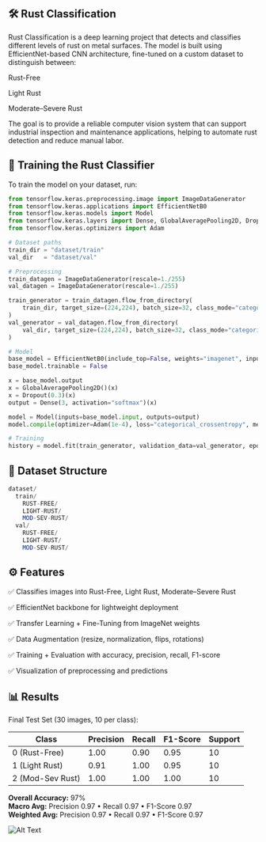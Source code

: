 ## 🛠️ Rust Classification

Rust Classification is a deep learning project that detects and classifies different levels of rust on metal surfaces.
The model is built using EfficientNet-based CNN architecture, fine-tuned on a custom dataset to distinguish between:

Rust-Free

Light Rust

Moderate–Severe Rust

The goal is to provide a reliable computer vision system that can support industrial inspection and maintenance applications, helping to automate rust detection and reduce manual labor.

## 🚀 Training the Rust Classifier

To train the model on your dataset, run:

```python
from tensorflow.keras.preprocessing.image import ImageDataGenerator
from tensorflow.keras.applications import EfficientNetB0
from tensorflow.keras.models import Model
from tensorflow.keras.layers import Dense, GlobalAveragePooling2D, Dropout
from tensorflow.keras.optimizers import Adam

# Dataset paths
train_dir = "dataset/train"
val_dir   = "dataset/val"

# Preprocessing
train_datagen = ImageDataGenerator(rescale=1./255)
val_datagen = ImageDataGenerator(rescale=1./255)

train_generator = train_datagen.flow_from_directory(
    train_dir, target_size=(224,224), batch_size=32, class_mode="categorical"
)
val_generator = val_datagen.flow_from_directory(
    val_dir, target_size=(224,224), batch_size=32, class_mode="categorical"
)

# Model
base_model = EfficientNetB0(include_top=False, weights="imagenet", input_shape=(224,224,3))
base_model.trainable = False

x = base_model.output
x = GlobalAveragePooling2D()(x)
x = Dropout(0.3)(x)
output = Dense(3, activation="softmax")(x)

model = Model(inputs=base_model.input, outputs=output)
model.compile(optimizer=Adam(1e-4), loss="categorical_crossentropy", metrics=["accuracy"])

# Training
history = model.fit(train_generator, validation_data=val_generator, epochs=15)
```

## 📂 Dataset Structure
```sql
dataset/
  train/
    RUST-FREE/
    LIGHT-RUST/
    MOD-SEV-RUST/
  val/
    RUST-FREE/
    LIGHT-RUST/
    MOD-SEV-RUST/
```
## ⚙️ Features

✅ Classifies images into Rust-Free, Light Rust, Moderate–Severe Rust

✅ EfficientNet backbone for lightweight deployment

✅ Transfer Learning + Fine-Tuning from ImageNet weights

✅ Data Augmentation (resize, normalization, flips, rotations)

✅ Training + Evaluation with accuracy, precision, recall, F1-score

✅ Visualization of preprocessing and predictions

## 📊 Results  

Final Test Set (30 images, 10 per class):  

| Class | Precision | Recall | F1-Score | Support |
|-------|-----------|--------|----------|---------|
| 0 (Rust-Free)       | 1.00 | 0.90 | 0.95 | 10 |
| 1 (Light Rust)      | 0.91 | 1.00 | 0.95 | 10 |
| 2 (Mod-Sev Rust)    | 1.00 | 1.00 | 1.00 | 10 |

**Overall Accuracy:** 97%  
**Macro Avg:** Precision 0.97 • Recall 0.97 • F1-Score 0.97  
**Weighted Avg:** Precision 0.97 • Recall 0.97 • F1-Score 0.97  

![Alt Text](assets/your_image.png)

